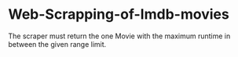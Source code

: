 # Web-Scrapping-of-Imdb-movies
The scraper must return the one Movie with the maximum runtime in between the given range limit.
